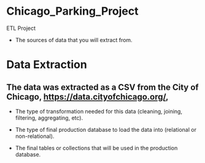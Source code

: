 # Chicago_Parking_Project
ETL Project

* The sources of data that you will extract from.
# Data Extraction

## The data was extracted as a CSV from the City of Chicago, https://data.cityofchicago.org/, 
* The type of transformation needed for this data (cleaning, joining, filtering, aggregating, etc).

* The type of final production database to load the data into (relational or non-relational).

* The final tables or collections that will be used in the production database.
